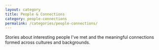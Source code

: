 ```yaml
---
layout: category
title: People & Connections
category: people-connections
permalink: /categories/people-connections/
---
```


Stories about interesting people I've met and the meaningful connections formed across cultures and backgrounds.